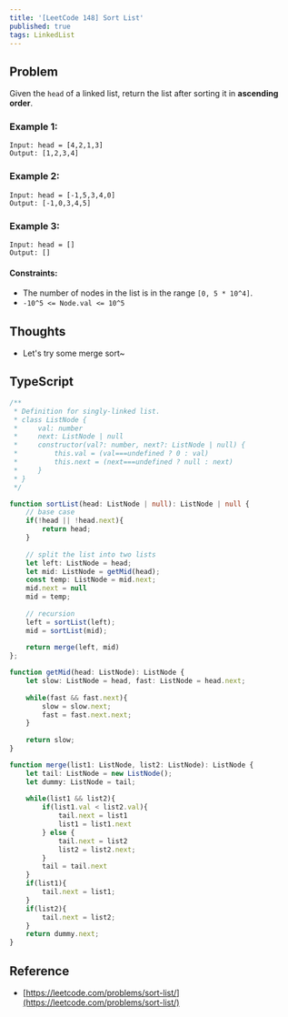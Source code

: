 ```yaml
---
title: '[LeetCode 148] Sort List'
published: true
tags: LinkedList
---
```


## Problem

Given the `head` of a linked list, return the list after sorting it in **ascending order**.

### Example 1:

```
Input: head = [4,2,1,3]
Output: [1,2,3,4]
```

### Example 2:

```
Input: head = [-1,5,3,4,0]
Output: [-1,0,3,4,5]
```

### Example 3:

```
Input: head = []
Output: []
```
 
#### Constraints:

- The number of nodes in the list is in the range `[0, 5 * 10^4]`.
- `-10^5 <= Node.val <= 10^5`

## Thoughts

- Let's try some merge sort~

## TypeScript

```typescript
/**
 * Definition for singly-linked list.
 * class ListNode {
 *     val: number
 *     next: ListNode | null
 *     constructor(val?: number, next?: ListNode | null) {
 *         this.val = (val===undefined ? 0 : val)
 *         this.next = (next===undefined ? null : next)
 *     }
 * }
 */

function sortList(head: ListNode | null): ListNode | null {
    // base case
    if(!head || !head.next){
        return head;
    }
    
    // split the list into two lists
    let left: ListNode = head;
    let mid: ListNode = getMid(head);
    const temp: ListNode = mid.next;
    mid.next = null
    mid = temp;
    
    // recursion
    left = sortList(left);
    mid = sortList(mid);
    
    return merge(left, mid)
};

function getMid(head: ListNode): ListNode {
    let slow: ListNode = head, fast: ListNode = head.next;
    
    while(fast && fast.next){
        slow = slow.next;
        fast = fast.next.next;
    }
    
    return slow;
}

function merge(list1: ListNode, list2: ListNode): ListNode {
    let tail: ListNode = new ListNode();
    let dummy: ListNode = tail;
    
    while(list1 && list2){
        if(list1.val < list2.val){
            tail.next = list1
            list1 = list1.next
        } else {
            tail.next = list2
            list2 = list2.next;
        }
        tail = tail.next
    }
    if(list1){
        tail.next = list1;
    }
    if(list2){
        tail.next = list2;
    }
    return dummy.next;
}
```

## Reference

- [https://leetcode.com/problems/sort-list/](https://leetcode.com/problems/sort-list/)